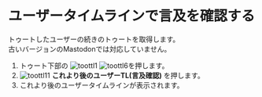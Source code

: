 # ユーザータイムラインで言及を確認する

トゥートしたユーザーの続きのトゥートを取得します。  
古いバージョンのMastodonでは対応していません。

1. トゥート下部の ![toottl1](https://dl.thedesk.top/media/toottl1.PNG) ![toottl6](https://dl.thedesk.top/media/toottl6.PNG)を押します。
2. ![toottl11](https://dl.thedesk.top/media/toottl11.PNG) **これより後のユーザーTL\(言及確認\)** を押します。
3. これより後のユーザータイムラインが表示されます。